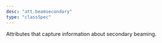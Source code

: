 ```yaml
---
desc: "att.beamsecondary"
type: "classSpec"
---
```


Attributes that capture information about secondary beaming.
